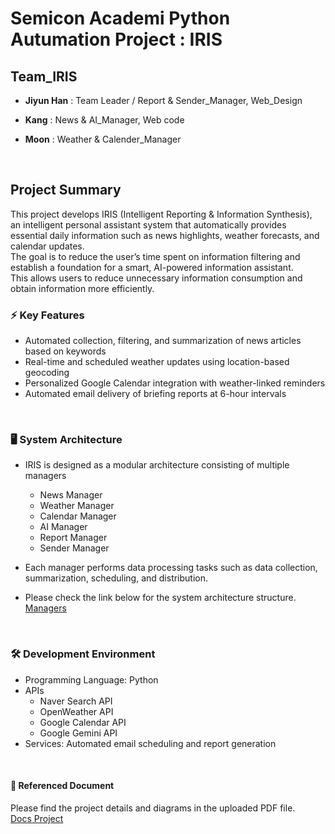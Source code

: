 # Semicon Academi Python Autumation Project : **IRIS**
## Team_IRIS
- **Jiyun Han** : Team Leader / Report & Sender_Manager, Web_Design

- **Kang** : News & AI_Manager, Web code

- **Moon** : Weather & Calender_Manager

  <br>

## Project Summary
This project develops IRIS (Intelligent Reporting & Information Synthesis), <br>
an intelligent personal assistant system that automatically provides essential daily information such as news highlights, weather forecasts, and calendar updates. <br>
The goal is to reduce the user’s time spent on information filtering and establish a foundation for a smart, AI-powered information assistant. <Br>
This allows users to reduce unnecessary information consumption and obtain information more efficiently.

### ⚡ Key Features
- Automated collection, filtering, and summarization of news articles based on keywords
- Real-time and scheduled weather updates using location-based geocoding
- Personalized Google Calendar integration with weather-linked reminders
- Automated email delivery of briefing reports at 6-hour intervals
<br>

### 🖥️ System Architecture
- IRIS is designed as a modular architecture consisting of multiple managers
  - News Manager
  - Weather Manager
  - Calendar Manager
  - AI Manager
  - Report Manager
  - Sender Manager
 
- Each manager performs data processing tasks such as data collection, summarization, scheduling, and distribution.
- Please check the link below for the system architecture structure. <br>
[Managers](https://github.com/J-HanRyang/Semicon_Academi/tree/main/Pyrhon_IRIS/Managers)
<br>

### 🛠 Development Environment 
- Programming Language: Python
- APIs
  - Naver Search API
  - OpenWeather API
  - Google Calendar API
  - Google Gemini API
- Services: Automated email scheduling and report generation
<br>

#### 📜 Referenced Document
Please find the project details and diagrams in the uploaded PDF file. <br>
[Docs Project](https://github.com/J-HanRyang/Butler-Bot/tree/main/Docs)
